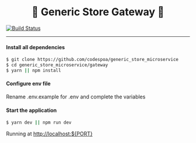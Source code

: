 <h1 align="center">🚀 Generic Store Gateway 🚀</h1>

[![Build Status](https://travis-ci.org/joemccann/dillinger.svg?branch=master)](https://github.com/codespoa/generic_store_microservice)

---

#### Install all dependencies

```sh
$ git clone https://github.com/codespoa/generic_store_microservice
$ cd generic_store_microservice/gateway
$ yarn || npm install

```

#### Configure env file

Rename .env.example for .env and complete the variables

#### Start the application

```sh
$ yarn dev || npm run dev
```

Running at <a href="http://localhost:${PORT}" target="_blank">http://localhost:${PORT}</a>
